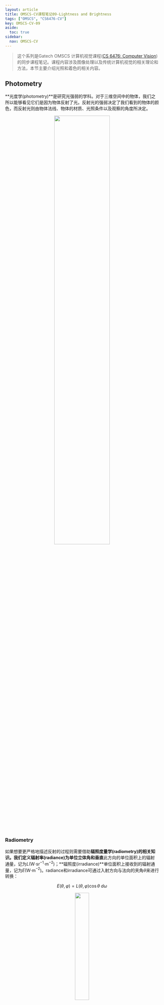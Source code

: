 ```yaml
---
layout: article
title: OMSCS-CV课程笔记09-Lightness and Brightness
tags: ["OMSCS", "CS6476-CV"]
key: OMSCS-CV-09
aside:
  toc: true
sidebar:
  nav: OMSCS-CV
---
```


> 这个系列是Gatech OMSCS 计算机视觉课程([CS 6476: Computer Vision](https://omscs.gatech.edu/cs-6476-computer-vision))的同步课程笔记。课程内容涉及图像处理以及传统计算机视觉的相关理论和方法，本节主要介绍光照和着色的相关内容。
<!--more-->

## Photometry

**光度学(photometry)**是研究光强弱的学科。对于三维空间中的物体，我们之所以能够看见它们是因为物体反射了光。反射光的强弱决定了我们看到的物体的颜色，而反射光则由物体法线、物体的材质、光照条件以及观察的角度所决定。

<div align=center>
<img src="https://i.imgur.com/ZOer74o.png" width="60%">
</div>

### Radiometry

如果想要更严格地描述反射的过程则需要借助**辐照度量学(radiometry)**的相关知识。我们定义**辐射率(radiance)**为单位立体角和**垂直**此方向的单位面积上的辐射通量，记为$L$(W⋅sr$^{−1}$⋅m$^{−2}$)；**辐照度(irradiance)**单位面积上接收到的辐射通量，记为$E$(W⋅m$^{−2}$)。radiance和irradiance可通过入射方向与法向的夹角$\theta$来进行转换：

$$
E(\theta, \varphi) = L(\theta, \varphi) \cos \theta \ d\omega
$$

<div align=center>
<img src="https://i.imgur.com/ZpYW7Oh.png" width="30%">
</div>

当光线照射到物体上时，物体反射出的radiance由**双向反射分布函数(bidirectional reflectance distribution function, BRDF)**控制，它定义为反射出的radiance与接收到的irradiance的比值：

$$
f(\theta_i, \varphi_i; \theta_r, \varphi_r) = \frac{L(\theta_r, \varphi_r)}{E(\theta_i, \varphi_i)}
$$

<div align=center>
<img src="https://i.imgur.com/az7L7iY.png" width="70%">
</div>

BRDF需要满足Helmholtz互异性(Helmholtz reciprocity)，即交换入射和出射方向函数值不变。同时BRDF还满足旋转对称性，即BRDF仅与入射和出射方向在平面上的相对夹角$\varphi_i - \varphi_r$有关，当入射方向和出射方向同时绕法向旋转时BRDF保持不变。

$$
f(\theta_i, \varphi_i; \theta_r, \varphi_r) = f(\theta_r, \varphi_r; \theta_i, \varphi_i)
$$

$$
f(\theta_i, \varphi_i; \theta_r, \varphi_r) = f(\theta_i, \theta_r, \varphi_i - \varphi_r)
$$

### Reflection Models

对于表面比较粗糙的物体，我们可以认为光线到达物体表面后会向各个方向发生反射，这种类型的反射称为**漫反射(diffuse reflection)**。

<div align=center>
<img src="https://i.imgur.com/nvhk9eG.png" width="50%">
</div>

另一种常见的反射类型是**镜面反射(surface reflection)**，此时反射会集中到某些指定的方向使得物体表面出现反光的效果。

<div align=center>
<img src="https://i.imgur.com/PNfmEhs.png" width="50%">
</div>

当然大多数情况下物体表面会同时发生漫反射和镜面反射。

<div align=center>
<img src="https://i.imgur.com/YvrBSi4.png" width="52%">
</div>

#### Diffuse Reflection and Lambertian BRDF

漫反射的一个重要特征是无论观察的角度如何，漫反射的强度都是一样的。换句话说漫反射材质的BRDF是一个常数，我们称之为**反照率(albedo)：**

$$
f(\theta_i, \varphi_i; \theta_r, \varphi_r) = \rho_d
$$

我们将化简后的BRDF带入反射过程得到漫反射情况下反射的radiance：

$$
L = \rho_d I \cos \theta_i = \rho_d I (n \cdot s)
$$

<div align=center>
<img src="https://i.imgur.com/SFRrA3O.png" width="60%">
</div>

#### Specular Reflection and Mirror BRDF

对于镜面反射的BRDF，我们可以利用$\delta$函数来描述只在给定方向上存在radiance的情况：

$$
f(\theta_i, \varphi_i; \theta_v, \varphi_v) = \rho_s \delta (\theta_i - \theta_v) \delta (\varphi_i + \pi - \varphi_v)
$$

类似地，镜面反射出的radiance为：

$$
L = \rho_s I \delta(m - v)
$$

<div align=center>
<img src="https://i.imgur.com/9G7olsF.png" width="67%">
</div>

### Phong Reflection Model

我们把漫反射和镜面反射结合到一起就得到了图形渲染中非常常用的Phong反射模型，它将漫反射和镜面反射相加来模拟真实材质的BRDF。

<div align=center>
<img src="https://i.imgur.com/qqB029q.png" width="50%">
</div>

## Lightness

在上一节中我们介绍了物体的反射模型。对于相机来说物体的反射光决定了图片上接收到的颜色，但人眼对于颜色的感知是不完全由接收到的光线决定的。以下图为例，A和B两块棋盘格上的颜色是完全相同的，但人眼往往会认为A处的颜色会更深一些。

<div align=center>
<img src="https://i.imgur.com/I0a6Vlo.png" width="30%">
<img src="https://i.imgur.com/QGAiVSi.png" width="30%">
</div>

类似地，图像的空间感也会干扰人眼对颜色的认知。

<div align=center>
<img src="https://i.imgur.com/NhNL6oN.png" width="50%">
</div>

实际上人眼会把接收到的光线进行分解，具体而言人的视觉系统会把光分解成illumination和reflectance两部分。当我们看到某个物体时，大脑会尽可能将我们看到的颜色还原成它在白光下的颜色。因此对于不同光照条件下的同一个物体，人眼往往会看到相同的颜色；相应地，人眼对于光源的变化则没有那么敏感。

从前一节的内容中我们知道物体的颜色可以表示为光照$E$与反射方程$R$的乘积：

$$
L(x, y) = R(x, y) \cdot E(x, y)
$$

<div align=center>
<img src="https://i.imgur.com/uNIsSqc.png" width="50%">
</div>

那么对于具有不同反照率的平面物体在变化的光源下会得到类似于下面的图像：

<div align=center>
<img src="https://i.imgur.com/g0AE3LE.png" width="70%">
</div>

<div align=center>
<img src="https://i.imgur.com/eusF6q4.png" width="50%">
</div>

如果假定光照是缓慢变化的，那么我们可以从照射得到的图像上恢复物体的反照率。具体而言需要只对图像取对数并计算导数：

<div align=center>
<img src="https://i.imgur.com/DzEtWNP.png" width="50%">
</div>

由于光照是缓慢变化的，在取对数后光照对应导数中非常小的部分，我们可以使用阈值化来过滤掉它。这样我们对过滤后的函数进行积分就能够重建出物体的albedo(和真实值只相差一个常数)。

<div align=center>
<img src="https://i.imgur.com/PyEj30h.png" width="60%">
</div>

当然这样的方法对于的三维空间物体是不适用的，这是因为通常情况下三维空间中物体接收到的光线不满足缓慢变化的假设。

## Shape from Shading

通过着色我们还可以重建物体的表面。假设空间中的曲面方程为$z(x, y)$，定义$p$、$q$分别为曲面在两个方向上的负导数：

$$
p = -\frac{\partial z}{\partial x}, q = -\frac{\partial z}{\partial y}
$$

对于曲面上的任意点，我们可以利用$p$和$q$定义出两个切向量：

$$
t_x = (1, 0, -p)^T, t_y = (0, 1, -q)^T
$$

因此该点的曲面法向为：

$$
n = \frac{t_x \times t_y}{\Vert t_x \times t_y \Vert} = \frac{1}{\sqrt{p^2 + q^2 + 1}} (p, q, 1)^T
$$

我们可以把法向$n$移动到单位球上并将它延长到$z=1$的平面上，这个平面称为gradient space。显然对于任意方向的法向我们总能在gradient space上找到法向与平面的交点，且交点坐标恰为$(p, q, 1)$。

<div align=center>
<img src="https://i.imgur.com/21ftIF2.png" width="50%">
</div>

类似地，我们把光线入射方向也映射到Gradient Space上，得到入射方向的单位向量：

$$
s = \frac{1}{\sqrt{p_S^2 + q_S^2 + 1}} (p_S, q_S, 1)^T
$$

此时入射方向与法向的夹角为：

$$
\cos \theta_i = n \cdot s = \frac{p \cdot p_S + q \cdot q_S + 1}{\sqrt{p^2 + q^2 + 1} \cdot \sqrt{p_S^2 + q_S^2 + 1}}
$$

<div align=center>
<img src="https://i.imgur.com/AMS0xIk.png" width="50%">
</div>

假设物体表面是Lambert面，对应的albedo为$\rho$；同时假定来自光源的入射光强度为$k$。那么曲面上任意点的反射光强度为：

$$
I = \rho \cdot k \cdot \cos \theta_i = \rho \cdot k (n \cdot s)
$$

不妨设$\rho \cdot k = 1$，此时反射光可以化简为：

$$
I = n \cdot s = \frac{p \cdot p_S + q \cdot q_S + 1}{\sqrt{p^2 + q^2 + 1} \cdot \sqrt{p_S^2 + q_S^2 + 1}} = R(p, q)
$$

我们称$R(p, q)$为Lambert面的Reflectance Map。曲面的法向一定在$R(p, q) = I$所定义的曲线上，如下图所示。同时$R(p, q)$仅在$(p_S, q_S)$处取最大值$(p, q) = 1$，此时光线入射方向与法向重合；$R(p, q)$在直线$p \cdot p_S + q \cdot q_S + 1 = 0$上取最小值$(p, q) = 0$，此时入射方向与法向相互垂直。

<div align=center>
<img src="https://i.imgur.com/R0VwyQQ.png" width="60%">
</div>

因此对于平面图像上的任意一点我们可以取出该点的像素值并在gradient space绘制出对应的曲线，该点在曲面上的法向一定位于这条曲线上。尽管如此，我们还是无法确定法向的具体方向。

<div align=center>
<img src="https://i.imgur.com/4e0Kl7w.png" width="60%">
</div>

想要确定具体地法向一般有两种做法。第一种方法是引入额外的约束，比如说假定已知曲面的边界而且曲面比较光滑，再通过一系列复杂的优化是就解出具体的法向。当然这样的方法在实际中的效果并不好，工程上更常用的方法是利用多张不同光源下的图像来重建曲面，这样的方法称为**光度立体(photometric stereo)**。

具体来说，我们需要固定相机和物体的位置然后利用3个不同角度的光源来拍摄图像。假设入射光的强度均为1，在每个光源下曲面上的反射光满足方程：

$$
I_i = \rho \ n \cdot s_i
$$

联立3个光源可以得到矩阵方程：

$$
\begin{bmatrix}
I_1 \\ I_2 \\ I_3
\end{bmatrix}
=
\begin{bmatrix}
s_1^T \\ s_2^T \\ s_3^T
\end{bmatrix}
\rho n
$$

记$$\hat{n} = \rho n$$，通过求解线性方程组可以得到：

$$
\hat{n} = \rho n = S^{-1} I
$$

上式对于包含多组不同光源的图像仍然适用。由于法向$n$是单位向量，我们只需要对$$\hat{n}$$进行规范化即可得到曲面法向，同时我们还可以得到该点的反照率：

$$
\rho = \vert \hat{n} \vert, n = \frac{\hat{n}}{\rho}
$$

<div align=center>
<img src="https://i.imgur.com/ujRHsB8.png" width="37%">
<img src="https://i.imgur.com/FdKsPgK.png" width="15%">
<img src="https://i.imgur.com/eoV5j1W.png" width="15%">
<img src="https://i.imgur.com/bahr9yZ.png" width="15%">
</div>

光度立体的本质是在gradient space上求曲线交点。对于每个给定的光源，我们都可以在gradient space上画出相应的曲线，且待求的法向一定位于这些曲线的交点上。由于每条曲线都是二次曲线，我们至少需要3条曲线才能确定这个交点。

<div align=center>
<img src="https://i.imgur.com/L2zTZgL.png" width="50%">
</div>

利用光度立体的方法我们可以重建曲面的法线并对曲面的albedo进行估计，如下图所示。

<div align=center>
<img src="https://i.imgur.com/3ni3ROf.png" width="70%">
</div>

当然光度立体的方法也存在一些缺陷，比如说它基本无法处理反光和半透明的材质，同时对于阴影和相互反射(inter-reflections)的情况也没有特别好的解决方法。此外光度立体一般需要保证光源和相机距离物体比较远，而且必须要知道光线的方向和强弱。这些缺陷都限制了光度立体的应用场景。